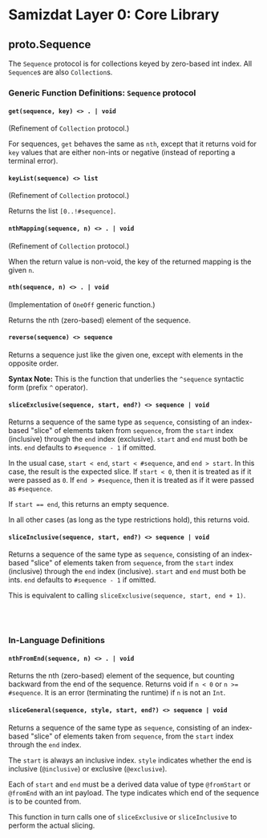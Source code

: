 Samizdat Layer 0: Core Library
==============================

proto.Sequence
--------------

The `Sequence` protocol is for collections keyed by zero-based int index.
All `Sequence`s are also `Collection`s.


### Generic Function Definitions: `Sequence` protocol

#### `get(sequence, key) <> . | void`

(Refinement of `Collection` protocol.)

For sequences, `get` behaves the same as `nth`, except that it returns
void for `key` values that are either non-ints or negative (instead of
reporting a terminal error).

#### `keyList(sequence) <> list`

(Refinement of `Collection` protocol.)

Returns the list `[0..!#sequence]`.

#### `nthMapping(sequence, n) <> . | void`

(Refinement of `Collection` protocol.)

When the return value is non-void, the key of the returned mapping is the
given `n`.

#### `nth(sequence, n) <> . | void`

(Implementation of `OneOff` generic function.)

Returns the nth (zero-based) element of the sequence.

#### `reverse(sequence) <> sequence`

Returns a sequence just like the given one, except with elements in
the opposite order.

**Syntax Note:** This is the function that underlies the `^sequence`
syntactic form (prefix `^` operator).

#### `sliceExclusive(sequence, start, end?) <> sequence | void`

Returns a sequence of the same type as `sequence`, consisting of an
index-based "slice" of elements taken from `sequence`, from the `start`
index (inclusive) through the `end` index (exclusive). `start` and `end`
must both be ints. `end` defaults to `#sequence - 1` if omitted.

In the usual case, `start < end`, `start < #sequence`, and `end > start`.
In this case, the result is the expected slice. If `start < 0`, then it is
treated as if it were passed as `0`. If `end > #sequence`, then it is
treated as if it were passed as `#sequence`.

If `start == end`, this returns an empty sequence.

In all other cases (as long as the type restrictions hold), this returns void.

#### `sliceInclusive(sequence, start, end?) <> sequence | void`

Returns a sequence of the same type as `sequence`, consisting of an
index-based "slice" of elements taken from `sequence`, from the `start`
index (inclusive) through the `end` index (inclusive). `start` and `end`
must both be ints. `end` defaults to `#sequence - 1` if omitted.

This is equivalent to calling `sliceExclusive(sequence, start, end + 1)`.


<br><br>
### In-Language Definitions

#### `nthFromEnd(sequence, n) <> . | void`

Returns the nth (zero-based) element of the sequence, but counting backward
from the end of the sequence. Returns void if `n < 0` or `n >= #sequence`.
It is an error (terminating the runtime) if `n` is not an `Int`.

#### `sliceGeneral(sequence, style, start, end?) <> sequence | void`

Returns a sequence of the same type as `sequence`, consisting of an
index-based "slice" of elements taken from `sequence`, from the `start`
index through the `end` index.

The `start` is always an inclusive index. `style` indicates whether the
end is inclusive (`@inclusive`) or exclusive (`@exclusive`).

Each of `start` and `end` must be a derived data value of type
`@fromStart` or `@fromEnd` with an int payload. The type indicates which
end of the sequence is to be counted from.

This function in turn calls one of `sliceExclusive` or `sliceInclusive` to
perform the actual slicing.
